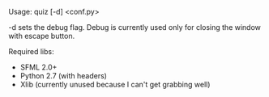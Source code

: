 Usage:
quiz [-d] &lt;conf.py&gt;

-d sets the debug flag.
Debug is currently used only for closing the window with escape button.

Required libs:
- SFML 2.0+
- Python 2.7 (with headers)
- Xlib (currently unused because I can't get grabbing well)

